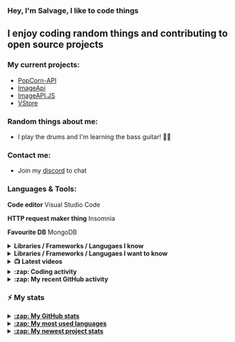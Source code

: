 ### Hey, I'm Salvage, I like to code things

## I enjoy coding random things and contributing to open source projects

### My current projects:
* [PopCorn-API](https://popcorn-backend.herokuapp.com)
* [ImageApi](https://image-api-2.glitch.me)
* [ImageAPI.JS](https://npm.im/imageapi.js)
* [VStore](https://npm.im/vstorejs)

### Random things about me:
* I play the drums and I'm learning the bass guitar! 🥁🎸

### Contact me:
* Join my [discord](https://discord.gg/3ucGCpa) to chat

### Languages & Tools:
**Code editor** Visual Studio Code

**HTTP request maker thing** Insomnia

**Favourite DB** MongoDB

<details>
<summary><b>Libraries / Frameworks / Langugaes I know</b></summary>

* ExpressJS
* NodeJS
* VueJS
* React
* Docker
* MongoDB

</details>

<details>
<summary><b>Libraries / Frameworks / Langugaes I want to know</b></summary>

* Rust
* Gatsby
* Koa
* Klasa
* GraphQL

</details>

<details>
<summary><b>📺 Latest videos</b></summary>

<!-- YOUTUBE:START -->
- [Discord Bot Races : Captcha bot](https://www.youtube.com/watch?v=EJpT63AWFZA)
- [Create a Discord.JS music bot!](https://www.youtube.com/watch?v=LeH2R-UIx0s)
- [Create a Discord.JS economy bot!](https://www.youtube.com/watch?v=SMOzHrteCcM)
- [How to create a Discord.JS ModMail bot!](https://www.youtube.com/watch?v=FfuTv2ZHx24)
- [How to make a Discord.JS giveaway bot!](https://www.youtube.com/watch?v=1yMM8NwhOhY)
<!-- YOUTUBE:END -->

</details>

<details>
<summary><b>:zap: Coding activity</b></summary>

<!-- waka-box start -->
📊 Weekly development breakdown
```text
TypeScript 🕓 9h5m  ██████████▏░░░░░░░░░░░░░░░░░ 36.6%
JavaScript 🕓 4h30m █████░░░░░░░░░░░░░░░░░░░░░░░ 18.2%
JSON       🕓 4h19m ████▊░░░░░░░░░░░░░░░░░░░░░░░ 17.4%
Markdown   🕓 4h1m  ████▌░░░░░░░░░░░░░░░░░░░░░░░ 16.2%
YAML       🕓 1h18m █▍░░░░░░░░░░░░░░░░░░░░░░░░░░  5.3%
```
<!-- Powered by https://github.com/YouEclipse/waka-box-go . -->
<!-- waka-box end -->
  <a href="https://github.com/anuraghazra/github-readme-stats">
  <!-- Change the `github-readme-stats.anuraghazra1.vercel.app` to `github-readme-stats.vercel.app`  -->
  <img align="center" src="https://github-readme-stats.vercel.app/api/wakatime?username=salvage_dev&theme=radical" />
</a>
</details>

<details>
<summary><b>:zap: My recent GitHub activity</b></summary>

<!--START_SECTION:activity-->
1. 🎉 Merged PR [#1](https://github.com//Milo123459/vstore/pull/1) in [Milo123459/vstore](https://github.com//Milo123459/vstore)
2. 💪 Opened PR [#1](https://github.com//Milo123459/vstore/pull/1) in [Milo123459/vstore](https://github.com//Milo123459/vstore)
3. 🗣 Commented on [#129](https://github.com//sindresorhus/type-fest/issues/129) in [sindresorhus/type-fest](https://github.com//sindresorhus/type-fest)
4. 🗣 Commented on [#129](https://github.com//sindresorhus/type-fest/issues/129) in [sindresorhus/type-fest](https://github.com//sindresorhus/type-fest)
5. 🗣 Commented on [#106677](https://github.com//microsoft/vscode/issues/106677) in [microsoft/vscode](https://github.com//microsoft/vscode)
<!--END_SECTION:activity-->
</details>

### :zap: My stats
<details>
<summary><u><b>:zap: My GitHub stats</b></u></summary>
<a href="https://github.com/anuraghazra/github-readme-stats">
  <img align="center" src="https://github-readme-stats.vercel.app/api?username=Milo123459&show_icons=true&include_all_commits=true&theme=radical" alt="Salvage's github stats" />
</a>
</details>

<details>
<summary><u><b>:zap: My most used languages</b></u></summary>
<a href="https://github.com/anuraghazra/github-readme-stats">
  <!-- Change the `github-readme-stats.anuraghazra1.vercel.app` to `github-readme-stats.vercel.app`  -->
  <img align="center" src="https://github-readme-stats.vercel.app/api/top-langs/?username=Milo123459&layout=compact&theme=radical" />
</a>
</details>

<details>
<summary><u><b>:zap: My newest project stats</b></u></summary>
  <a href="https://github.com/anuraghazra/github-readme-stats">
  <!-- Change the `github-readme-stats.anuraghazra1.vercel.app` to `github-readme-stats.vercel.app`  -->
  <img align="center" src="https://github-readme-stats.vercel.app/api/pin/?username=Milo123459&repo=vstore&theme=radical&layout=compact" />
</a>
  
</details>

